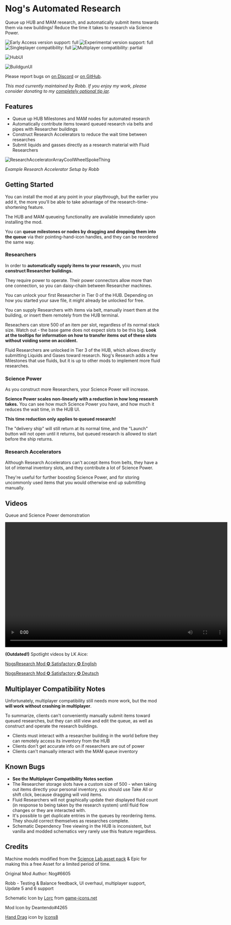# Nog's Automated Research

Queue up HUB and MAM research, and automatically submit items towards them via new buildings! Reduce the time it takes to research via Science Power.

![Early Access version support: full](https://i.imgur.com/1TXo5em.png)
![Experimental version support: full](https://i.imgur.com/kvJ4ZoR.png)
![Singleplayer compatibility: full](https://i.imgur.com/S8roc0Y.png)
![Multiplayer compatibility: partial](https://i.imgur.com/GJh3Lcb.png)

![HubUI](https://i.imgur.com/Sa8xpW8.jpeg)

![BuildgunUI](https://i.imgur.com/2ceAyT2.jpeg)

Please report bugs on [on Discord](https://discord.gg/HT4w3qEGMQ) or [on GitHub](https://github.com/Nogg-aholic/NogsResearch/issues).

_This mod currently maintained by Robb._
_If you enjoy my work, please consider donating to my [completely optional tip jar](https://ko-fi.com/robb4)._

## Features

- Queue up HUB Milestones and MAM nodes for automated research
- Automatically contribute items toward queued research via belts and pipes with Researcher buildings
- Construct Research Accelerators to reduce the wait time between researches
- Submit liquids and gasses directly as a research material with Fluid Researchers

![ResearchAcceleratorArrayCoolWheelSpokeThing](https://i.imgur.com/btFKmZt.jpg)

_Example Research Accelerator Setup by Robb_

## Getting Started

You can install the mod at any point in your playthrough,
but the earlier you add it,
the more you'll be able to take advantage of the research-time-shortening feature.

The HUB and MAM queueing functionality are available immediately upon installing the mod.

You can **queue milestones or nodes by dragging and dropping them into the queue** via their pointing-hand-icon handles, and they can be reordered the same way.

### Researchers

In order to **automatically supply items to your research,**
you must **construct Researcher buildings.**

They require power to operate.
Their power connectors allow more than one connection,
so you can daisy-chain between Researcher machines.

You can unlock your first Researcher in Tier 0 of the HUB.
Depending on how you started your save file,
it might already be unlocked for free.

You can supply Researchers with items via belt,
manually insert them at the building,
or insert them remotely from the HUB terminal.

Reseachers can store 500 of an item per slot,
regardless of its normal stack size.
Watch out - the base game does not expect slots to be this big.
**Look at the tooltips for information on how to transfer items**
**out of these slots without voiding some on accident.**

Fluid Researchers are unlocked in Tier 3 of the HUB,
which allows directly submitting Liquids and Gases toward research.
Nog's Research adds a few Milestones that use fluids,
but it is up to other mods to implement more fluid researches.

### Science Power

As you construct more Researchers,
your Science Power will increase.

**Science Power scales non-linearly with a reduction in how long research takes.**
You can see how much Science Power you have,
and how much it reduces the wait time,
in the HUB UI.

**This time reduction only applies to queued research!**

The "delivery ship" will still return at its normal time,
and the "Launch" button will not open until it returns,
but queued research is allowed to start before the ship returns.

### Research Accelerators

Although Research Accelerators can't accept items from belts,
they have a lot of internal inventory slots,
and they contribute a lot of Science Power.

They're useful for further boosting Science Power,
and for storing uncommonly used items that you would otherwise end up submitting manually.

## Videos

Queue and Science Power demonstration

<video controls="" width="720" height="405">
  <source src="https://github.com/Nogg-aholic/NogsResearch/raw/main/Images/DemoVideo.mp4" autoplay="false" controls="true" type="video/mp4">
</video>

**(Outdated!)** Spotlight videos by LK Aice:

[NogsResearch Mod ✪ Satisfactory ✪ English](https://youtu.be/Ahy-6HYhBPs)

[NogsResearch Mod ✪ Satisfactory ✪ Deutsch](https://youtu.be/qciJZE3jvvs)

## Multiplayer Compatibility Notes

Unfortunately, multiplayer compatibility still needs more work, but the mod **will work without crashing in multiplayer**.

To summarize, clients can't conveniently manually submit items toward queued researches,
but they can still view and edit the queue,
as well as construct and operate the research buildings.

- Clients must interact with a researcher building in the world before they can remotely access its inventory from the HUB
- Clients don't get accurate info on if researchers are out of power
- Clients can't manually interact with the MAM queue inventory

## Known Bugs

- **See the Multiplayer Compatibility Notes section**
- The Researcher storage slots have a custom size of 500 - when taking out items directly your personal inventory, you should use Take All or shift click, because dragging will void items.
- Fluid Researchers will not graphically update their displayed fluid count (in response to being taken by the research system) until fluid flow changes or they are interacted with.
- It's possible to get duplicate entries in the queues by reordering items. They should correct themselves as researches complete.
- Schematic Dependency Tree viewing in the HUB is inconsistent, but vanilla and modded schematics very rarely use this feature regardless.

## Credits

Machine models modified from the [Science Lab asset pack](https://www.unrealengine.com/marketplace/en-US/product/science-laboratory) & Epic for making this a free Asset for a limited period of time.

Original Mod Author: Nog#6605

Robb - Testing & Balance feedback, UI overhaul, multiplayer support, Update 5 and 6 support

Schematic Icon by [Lorc](http://lorcblog.blogspot.com/ "lorcblog") from [game-icons.net](https://game-icons.net "game-icons")

Mod Icon by Deantendo#4265

[Hand Drag](https://icons8.com/icon/mISgYgMK6Z2X/hand-drag) icon by [Icons8](https://icons8.com)
